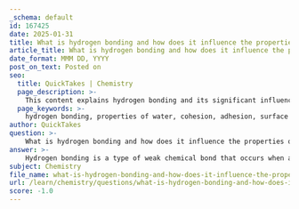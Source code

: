 ```yaml
---
_schema: default
id: 167425
date: 2025-01-31
title: What is hydrogen bonding and how does it influence the properties of water?
article_title: What is hydrogen bonding and how does it influence the properties of water?
date_format: MMM DD, YYYY
post_on_text: Posted on
seo:
  title: QuickTakes | Chemistry
  page_description: >-
    This content explains hydrogen bonding and its significant influence on the properties of water, detailing aspects such as cohesion, adhesion, surface tension, and its role as a universal solvent, which are essential for life.
  page_keywords: >-
    hydrogen bonding, properties of water, cohesion, adhesion, surface tension, high specific heat, universal solvent, density of ice, evaporative cooling, water molecules, polar nature, biochemical processes, aquatic ecosystems
author: QuickTakes
question: >-
    What is hydrogen bonding and how does it influence the properties of water?
answer: >-
    Hydrogen bonding is a type of weak chemical bond that occurs when a hydrogen atom covalently bonded to an electronegative atom (such as oxygen or nitrogen) experiences an attraction to another electronegative atom. In the case of water (H₂O), each water molecule can form hydrogen bonds with neighboring water molecules due to its polar nature, where the oxygen atom carries a partial negative charge and the hydrogen atoms carry partial positive charges.\n\n### Influence of Hydrogen Bonding on Water Properties\n\n1. **Cohesion**: Hydrogen bonding is fundamental to the cohesive properties of water. Each water molecule can form up to four hydrogen bonds with surrounding molecules, creating a strong network of interactions. This cohesion allows water to resist external forces, which is evident in phenomena such as water droplets forming beads on a surface and the ability of some insects to walk on water.\n\n2. **Adhesion**: In addition to cohesion, hydrogen bonds contribute to adhesion, which is the attraction between water molecules and other substances. This property is crucial for processes such as capillary action, where water can move through narrow spaces, such as in plant xylem, allowing for the transport of nutrients and water from roots to leaves.\n\n3. **Surface Tension**: The cohesive forces between water molecules, driven by hydrogen bonding, result in high surface tension. This means that the surface of water behaves like a stretched elastic membrane, which is why small objects can float on water and why water droplets maintain a rounded shape.\n\n4. **High Specific Heat**: Hydrogen bonding also contributes to water's high specific heat capacity, meaning it can absorb a lot of heat without a significant increase in temperature. This property is vital for regulating temperatures in the environment and within living organisms, providing a stable habitat for aquatic life and maintaining homeostasis in biological systems.\n\n5. **Solvent Properties**: Water is often referred to as the "universal solvent" due to its ability to dissolve a wide range of substances. The polar nature of water molecules allows them to surround and interact with various ions and polar molecules, facilitating chemical reactions and biological processes.\n\n6. **Density of Ice**: Hydrogen bonds also play a role in the unique property of ice being less dense than liquid water. When water freezes, the hydrogen bonds arrange the molecules in a crystalline structure that is more spaced out than in liquid form, causing ice to float on water. This property is crucial for aquatic ecosystems, as it insulates the water below and provides a habitat for various organisms.\n\n7. **Evaporative Cooling**: The energy required to break hydrogen bonds during the transition from liquid to gas (evaporation) results in evaporative cooling. This process helps regulate temperature in organisms and environments, as the evaporation of sweat from the skin or water from surfaces cools the remaining liquid.\n\nIn summary, hydrogen bonding is a key factor that influences many of water's unique properties, including cohesion, adhesion, surface tension, specific heat, solvent capabilities, density of ice, and evaporative cooling. These properties are essential for life on Earth, affecting everything from climate regulation to biological functions.
subject: Chemistry
file_name: what-is-hydrogen-bonding-and-how-does-it-influence-the-properties-of-water.md
url: /learn/chemistry/questions/what-is-hydrogen-bonding-and-how-does-it-influence-the-properties-of-water
score: -1.0
---
```


&nbsp;